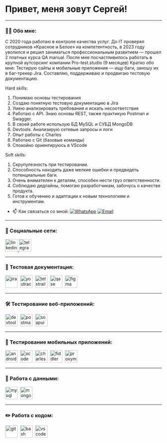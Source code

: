 # Привет, меня зовут Сергей!

---

### 👨‍💻 Обо мне:

С 2020 года работаю в контроле качества услуг. До IT проверял сотрудников «Красное и
Белое» на компетентность, в 2023 году уволился и решил заниматься профессиональным
развитием — прошел 2 платных курса QA manual. После мне посчастливилось работать в
крупной аутсорсинг компании Pro-test.studio (9 месяцев)
Кратко обо мне: Тестирую сайты и мобильные приложения — ищу баги, заношу их в
баг-трекер Jira. Составляю, поддерживаю и продвигаю тестовую документацию.

Hard skills:
1. Понимаю основы тестирования
2. Создаю понятную тестовую документацию в Jira
3. Умею анализировать требования и искать несоответствия
4. Работаю с API. Знаю основы REST, также практикую Postman и Swagger.
5. В своей работе использую БД MySQL и СУБД MongoDB
6. Devtools. Анализирую сетевые запросы и логи
7. Опыт работы с Charles
8. Работаю с Git (базовые команды)
9. Спокойно ориентируюсь в VScode

Soft skills:
1. Скрупулезность при тестировании.
2. Способность находить даже мелкие ошибки и предвидеть потенциальные баги.
3. Очень внимателен к деталям, способен нести груз ответственности.
4. Соблюдаю дедлайны, помогаю разработчикам, забочусь о качестве продукта.
5. Готов к обучению и адаптации к новым технологиям и инструментам.

- 📫 Как связаться со мной: [![WhatsApp](https://img.shields.io/badge/WhatsApp-Chat-green?logo=whatsapp&style=for-the-badge)](https://wa.me/89101499406?text=Hello%20there!)
 [![Email](https://img.shields.io/badge/Email-Contact-blue?logo=mail.ru&style=for-the-badge)](mailto:tuman_nn@vk.com)



---

### 🤝 Социальные сети:

  <div id="badges">
    <a href="https://www.linkedin.com/in/qa-tuman/" target="_blank">
      <img src="https://cdn-icons-png.flaticon.com/512/2504/2504799.png" width="40" height="40" alt="linkedin" />
    </a>
    <a href="https://t.me/tuman_nn" target="_blank">
      <img src="https://cdn-icons-png.flaticon.com/512/2111/2111646.png" width="40" height="40" alt="telegram" />
    </a>
  </div>

---

### 📁 Тестовая документация:

<div>
  <img src="https://cdn.jsdelivr.net/gh/devicons/devicon/icons/jira/jira-original.svg" title="jira" alt="jira" width="40" height="40"/>&nbsp
  <img src="https://upload.wikimedia.org/wikipedia/commons/thumb/8/8d/YouTrack_Icon.svg/1024px-YouTrack_Icon.svg.png?20200803082248" title="youtrack" alt="youtrack" width="40" height="40"/>&nbsp
  <img src="https://codahosted.io/packs/21236/unversioned/assets/LOGO/ba1091c59bab89cd2fd0f289622731fe16113d7b00905abe64759c313a4b73b76c1b0426076ed76cb74752234c734131df46992d5b8b48fc13e264240e4f7119f736cfeb64df36ded54b5cbf6198b9cadedf18dd0cac5c7dbcd16e6336c29363cd1292ba" title="testrail" alt="tetstrail" width="40" height="40"/>&nbsp
  <img src="https://luna1.co/eb0187.png" title="qase" alt="qase" width="40" height="40"/>&nbsp
  <img src="https://cdn.jsdelivr.net/gh/devicons/devicon/icons/figma/figma-original.svg" title="figma" alt="figma" width="40" height="40"/>&nbsp
</div>

---

### 🛠 Тестирование веб-приложений:

<div>
  <img src="https://d33wubrfki0l68.cloudfront.net/38b5c953a4667366685d55db55d057c86db1fc54/a0fdc/static/acae6b24d940347661ca901ea07f47c1/chrome-dev-logo-icon.png" title="devtools" alt="devtools" width="40" height="40"/>&nbsp
  <img src="https://seeklogo.com/images/P/https://www.cdnlogo.com/logos/p/20/postman.svg" title="postman" alt="postman" width="40" height="40"/>&nbsp
  <img src="https://static0.smartbear.co/smartbearbrand/media/images/home/soapui-icon.svg" title="soapui" alt="soapui" width="40" height="40"/>&nbsp
</div>

---

### 📱 Тестирование мобильных приложений:

<div>
  <img src="https://cdn.jsdelivr.net/gh/devicons/devicon/icons/androidstudio/androidstudio-original.svg" title="android-studio" alt="android-studio" width="40" height="40"/>&nbsp
  <img src="https://cdn.jsdelivr.net/gh/devicons/devicon/icons/xcode/xcode-original.svg" title="xcode" alt="xcode" width="40" height="40"/>&nbsp
  <img src="https://cdn.icon-icons.com/icons2/3053/PNG/512/charles_proxy_macos_bigsur_icon_190302.png" title="charles-proxy" alt="charles-proxy" width="40" height="40"/>&nbsp
  <img src="https://www.megaleechers.com/storage/Fiddler-Everywhere-Icon.png" title="fiddler" alt="fiddler" width="40" height="40"/>&nbsp
  <img src="https://pbs.twimg.com/profile_images/1589614420766126080/slAIVDtr_400x400.jpg" title="proxyman" alt="proxyman" width="40" height="40"/>&nbsp
</div>


---

### 💾 Работа с данными:

<div>
  <img src="https://cdn.jsdelivr.net/gh/devicons/devicon/icons/mysql/mysql-original.svg" title="mysql" alt="mysql" width="40" height="40"/>&nbsp
  <img src="https://cdn.jsdelivr.net/gh/devicons/devicon/icons/mongodb/mongodb-original.svg" title="mongodb" alt="mongodb" width="40" height="40"/>&nbsp
</div>

---

### ✏️ Работа с кодом:

<div>
  <img src="https://cdn.jsdelivr.net/gh/devicons/devicon/icons/git/git-original.svg" title="git" alt="git" width="40" height="40"/>&nbsp
  <img src="https://upload.wikimedia.org/wikipedia/commons/thumb/4/4b/Bash_Logo_Colored.svg/1024px-Bash_Logo_Colored.svg.png?20180723054350" title="bash" alt="bash" width="40" height="40"/>&nbsp
  <img src="https://cdn.jsdelivr.net/gh/devicons/devicon/icons/vscode/vscode-original.svg" title="vscode" alt="vscode" width="40" height="40"/>&nbsp
  
</div>

